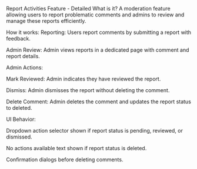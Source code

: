 Report Activities Feature - Detailed
What is it?
A moderation feature allowing users to report problematic comments and admins to review and manage these reports efficiently.

How it works:
Reporting: Users report comments by submitting a report with feedback.

Admin Review: Admin views reports in a dedicated page with comment and report details.

Admin Actions:

Mark Reviewed: Admin indicates they have reviewed the report.

Dismiss: Admin dismisses the report without deleting the comment.

Delete Comment: Admin deletes the comment and updates the report status to deleted.

UI Behavior:

Dropdown action selector shown if report status is pending, reviewed, or dismissed.

No actions available text shown if report status is deleted.

Confirmation dialogs before deleting comments.